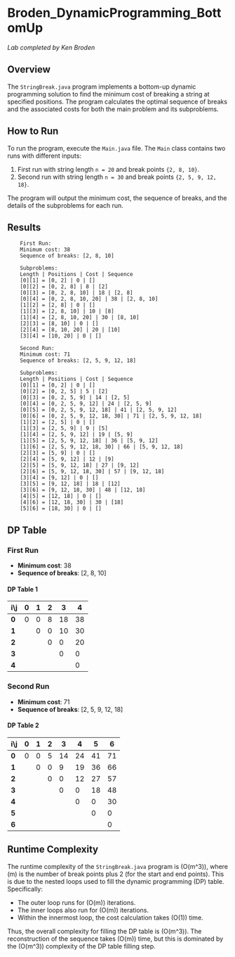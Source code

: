 # Broden_DynamicProgramming_BottomUp

*Lab completed by Ken Broden*

## Overview

The `StringBreak.java` program implements a bottom-up dynamic programming solution to find the minimum cost of breaking a string at specified positions. The program calculates the optimal sequence of breaks and the associated costs for both the main problem and its subproblems.

## How to Run

To run the program, execute the `Main.java` file. The `Main` class contains two runs with different inputs:

1. First run with string length `n = 20` and break points `{2, 8, 10}`.
2. Second run with string length `n = 30` and break points `{2, 5, 9, 12, 18}`.

The program will output the minimum cost, the sequence of breaks, and the details of the subproblems for each run.

## Results

```shell
    First Run:
    Minimum cost: 38
    Sequence of breaks: [2, 8, 10]

    Subproblems:
    Length | Positions | Cost | Sequence
    [0][1] = [0, 2] | 0 | []
    [0][2] = [0, 2, 8] | 8 | [2]
    [0][3] = [0, 2, 8, 10] | 18 | [2, 8]
    [0][4] = [0, 2, 8, 10, 20] | 38 | [2, 8, 10]
    [1][2] = [2, 8] | 0 | []
    [1][3] = [2, 8, 10] | 10 | [8]
    [1][4] = [2, 8, 10, 20] | 30 | [8, 10]
    [2][3] = [8, 10] | 0 | []
    [2][4] = [8, 10, 20] | 20 | [10]
    [3][4] = [10, 20] | 0 | []

    Second Run:
    Minimum cost: 71
    Sequence of breaks: [2, 5, 9, 12, 18]

    Subproblems:
    Length | Positions | Cost | Sequence
    [0][1] = [0, 2] | 0 | []
    [0][2] = [0, 2, 5] | 5 | [2]
    [0][3] = [0, 2, 5, 9] | 14 | [2, 5]
    [0][4] = [0, 2, 5, 9, 12] | 24 | [2, 5, 9]
    [0][5] = [0, 2, 5, 9, 12, 18] | 41 | [2, 5, 9, 12]
    [0][6] = [0, 2, 5, 9, 12, 18, 30] | 71 | [2, 5, 9, 12, 18]
    [1][2] = [2, 5] | 0 | []
    [1][3] = [2, 5, 9] | 9 | [5]
    [1][4] = [2, 5, 9, 12] | 19 | [5, 9]
    [1][5] = [2, 5, 9, 12, 18] | 36 | [5, 9, 12]
    [1][6] = [2, 5, 9, 12, 18, 30] | 66 | [5, 9, 12, 18]
    [2][3] = [5, 9] | 0 | []
    [2][4] = [5, 9, 12] | 12 | [9]
    [2][5] = [5, 9, 12, 18] | 27 | [9, 12]
    [2][6] = [5, 9, 12, 18, 30] | 57 | [9, 12, 18]
    [3][4] = [9, 12] | 0 | []
    [3][5] = [9, 12, 18] | 18 | [12]
    [3][6] = [9, 12, 18, 30] | 48 | [12, 18]
    [4][5] = [12, 18] | 0 | []
    [4][6] = [12, 18, 30] | 30 | [18]
    [5][6] = [18, 30] | 0 | []
```

## DP Table

### First Run

- **Minimum cost**: 38
- **Sequence of breaks**: [2, 8, 10]

#### DP Table 1

| i\j   | 0   | 1   | 2   | 3   | 4   |
|-------|-----|-----|-----|-----|-----|
| **0** | 0   | 0   | 8   | 18  | 38  |
| **1** |     | 0   | 0   | 10  | 30  |
| **2** |     |     | 0   | 0   | 20  |
| **3** |     |     |     | 0   | 0   |
| **4** |     |     |     |     | 0   |

### Second Run

- **Minimum cost**: 71
- **Sequence of breaks**: [2, 5, 9, 12, 18]

#### DP Table 2

| i\j   | 0   | 1   | 2   | 3   | 4   | 5   | 6   |
|-------|-----|-----|-----|-----|-----|-----|-----|
| **0** | 0   | 0   | 5   | 14  | 24  | 41  | 71  |
| **1** |     | 0   | 0   | 9   | 19  | 36  | 66  |
| **2** |     |     | 0   | 0   | 12  | 27  | 57  |
| **3** |     |     |     | 0   | 0   | 18  | 48  |
| **4** |     |     |     |     | 0   | 0   | 30  |
| **5** |     |     |     |     |     | 0   | 0   |
| **6** |     |     |     |     |     |     | 0   |

## Runtime Complexity

The runtime complexity of the `StringBreak.java` program is \(O(m^3)\), where \(m\) is the number of break points plus 2 (for the start and end points). This is due to the nested loops used to fill the dynamic programming (DP) table. Specifically:

- The outer loop runs for \(O(m)\) iterations.
- The inner loops also run for \(O(m)\) iterations.
- Within the innermost loop, the cost calculation takes \(O(1)\) time.

Thus, the overall complexity for filling the DP table is \(O(m^3)\). The reconstruction of the sequence takes \(O(m)\) time, but this is dominated by the \(O(m^3)\) complexity of the DP table filling step.
